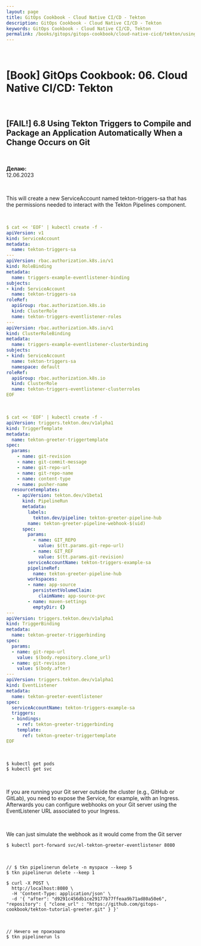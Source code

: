 ```yaml
---
layout: page
title: GitOps Cookbook - Cloud Native CI/CD - Tekton
description: GitOps Cookbook - Cloud Native CI/CD - Tekton
keywords: GitOps Cookbook - Cloud Native CI/CD, Tekton
permalink: /books/gitops/gitops-cookbook/cloud-native-cicd/tekton/using-tekton-triggers-to-compile-and-package-an-application-automatically-when-a-change-occurs-on-git/
---
```


<br/>

# [Book] GitOps Cookbook: 06. Cloud Native CI/CD: Tekton

<br/>

## [FAIL!] 6.8 Using Tekton Triggers to Compile and Package an Application Automatically When a Change Occurs on Git

<br/>

**Делаю:**  
12.06.2023

<br/>

This will create a new ServiceAccount named tekton-triggers-sa that has the permissions needed to interact with the Tekton Pipelines component.

<br/>

```yaml
$ cat << 'EOF' | kubectl create -f -
apiVersion: v1
kind: ServiceAccount
metadata:
  name: tekton-triggers-sa
---
apiVersion: rbac.authorization.k8s.io/v1
kind: RoleBinding
metadata:
  name: triggers-example-eventlistener-binding
subjects:
- kind: ServiceAccount
  name: tekton-triggers-sa
roleRef:
  apiGroup: rbac.authorization.k8s.io
  kind: ClusterRole
  name: tekton-triggers-eventlistener-roles
---
apiVersion: rbac.authorization.k8s.io/v1
kind: ClusterRoleBinding
metadata:
  name: triggers-example-eventlistener-clusterbinding
subjects:
- kind: ServiceAccount
  name: tekton-triggers-sa
  namespace: default
roleRef:
  apiGroup: rbac.authorization.k8s.io
  kind: ClusterRole
  name: tekton-triggers-eventlistener-clusterroles
EOF
```

<br/>

```yaml
$ cat << 'EOF' | kubectl create -f -
apiVersion: triggers.tekton.dev/v1alpha1
kind: TriggerTemplate
metadata:
  name: tekton-greeter-triggertemplate
spec:
  params:
    - name: git-revision
    - name: git-commit-message
    - name: git-repo-url
    - name: git-repo-name
    - name: content-type
    - name: pusher-name
  resourcetemplates:
    - apiVersion: tekton.dev/v1beta1
      kind: PipelineRun
      metadata:
        labels:
          tekton.dev/pipeline: tekton-greeter-pipeline-hub
        name: tekton-greeter-pipeline-webhook-$(uid)
      spec:
        params:
          - name: GIT_REPO
            value: $(tt.params.git-repo-url)
          - name: GIT_REF
            value: $(tt.params.git-revision)
        serviceAccountName: tekton-triggers-example-sa
        pipelineRef:
          name: tekton-greeter-pipeline-hub
        workspaces:
        - name: app-source
          persistentVolumeClaim:
            claimName: app-source-pvc
        - name: maven-settings
          emptyDir: {}
---
apiVersion: triggers.tekton.dev/v1alpha1
kind: TriggerBinding
metadata:
  name: tekton-greeter-triggerbinding
spec:
  params:
  - name: git-repo-url
    value: $(body.repository.clone_url)
  - name: git-revision
    value: $(body.after)
---
apiVersion: triggers.tekton.dev/v1alpha1
kind: EventListener
metadata:
  name: tekton-greeter-eventlistener
spec:
  serviceAccountName: tekton-triggers-example-sa
  triggers:
  - bindings:
    - ref: tekton-greeter-triggerbinding
    template:
      ref: tekton-greeter-triggertemplate
EOF
```

<br/>

```
$ kubectl get pods
$ kubectl get svc
```

<br/>

If you are running your Git server outside the cluster (e.g., GitHub or GitLab), you need to expose the Service, for example, with an Ingress. Afterwards you can configure webhooks on your Git server using the EventListener URL associated to your Ingress.

<br/>

We can just simulate the webhook as it would come from the Git server

```
$ kubectl port-forward svc/el-tekton-greeter-eventlistener 8080
```

<br/>

```
// $ tkn pipelinerun delete -n myspace --keep 5
$ tkn pipelinerun delete --keep 1
```

```
$ curl -X POST \
  http://localhost:8080 \
  -H 'Content-Type: application/json' \
  -d '{ "after": "d9291c456db1ce29177b77ffeaa9b71ad80a50e6", "repository": { "clone_url" : "https://github.com/gitops-cookbook/tekton-tutorial-greeter.git" } }'
```

<br/>

```
// Ничего не произошло
$ tkn pipelinerun ls
```
